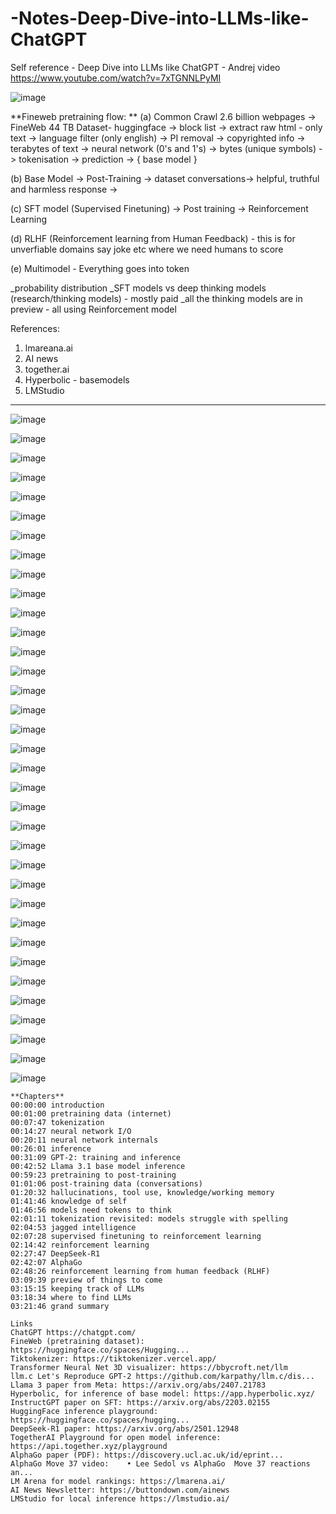 # -Notes-Deep-Dive-into-LLMs-like-ChatGPT
Self reference - Deep Dive into LLMs like ChatGPT - Andrej video https://www.youtube.com/watch?v=7xTGNNLPyMI

  ![image](https://github.com/user-attachments/assets/f3a1a429-b8a6-46e1-8fee-d22efda57202)

  **Fineweb pretraining flow: **
(a) Common Crawl 2.6 billion webpages ->  FineWeb 44 TB Dataset- huggingface -> block list -> extract raw html - only text -> language filter (only english) -> PI removal -> copyrighted info -> terabytes of text -> neural network (0's and 1's) -> bytes (unique symbols) -> tokenisation -> prediction -> { base model }

(b) Base Model -> Post-Training -> dataset conversations->  helpful, truthful and harmless response -> 

(c) SFT model (Supervised Finetuning) -> Post training -> Reinforcement Learning 

(d) RLHF (Reinforcement learning from Human Feedback) - this is for unverfiable domains say joke etc where we need humans to score

(e) Multimodel - Everything goes into token  

_probability distribution
_SFT models vs deep thinking models (research/thinking models) - mostly paid
_all the thinking models are in preview - all using Reinforcement model

References: 
1) lmareana.ai
2) AI news
3) together.ai
4) Hyperbolic - basemodels
5) LMStudio 
------------------------------------------------------------------------------------------------------------------------------------------------------
  ![image](https://github.com/user-attachments/assets/f84300cc-09d2-4be2-919e-5d04585b7c99)
  
  ![image](https://github.com/user-attachments/assets/b3828e3b-1047-4bcc-9e58-6c741bc8b7f8)

  ![image](https://github.com/user-attachments/assets/9ad89e13-662d-4b74-b88d-984db175ec83)

  ![image](https://github.com/user-attachments/assets/d0543b00-8cc9-4ce7-aac7-4921969acc01)

  ![image](https://github.com/user-attachments/assets/2e141c46-a0dc-4209-9336-3446409a840c)

  ![image](https://github.com/user-attachments/assets/14839d72-bd39-4ed1-b03d-e2c8185bc7ce)

  ![image](https://github.com/user-attachments/assets/303e3a60-9b3d-44d1-b9ef-8ccbdfcb98f2)

  ![image](https://github.com/user-attachments/assets/a833958a-5c50-458e-86de-8b87b8062b23)
  
![image](https://github.com/user-attachments/assets/bdbd339a-c463-4a65-8ac6-43c28aaf07fe)

![image](https://github.com/user-attachments/assets/b10f66f3-4426-49f2-9d2b-9a7f0709ea5f)

![image](https://github.com/user-attachments/assets/cfa1e5ab-fca7-4355-b080-d47ff1aa0c9e)

![image](https://github.com/user-attachments/assets/68c5671d-19f2-4ed4-842e-73bf83eb3f34)

![image](https://github.com/user-attachments/assets/9c2ff9ea-3aa2-4955-bde4-6ca3b23b6f25)

![image](https://github.com/user-attachments/assets/8747d720-0e98-49f7-9cd1-325e91ca220e)

![image](https://github.com/user-attachments/assets/7f30826b-1c8a-4513-b85d-903b50f635f0)

![image](https://github.com/user-attachments/assets/9ac228b0-1e65-4262-89bb-ef8129914751)

![image](https://github.com/user-attachments/assets/731af686-9859-48b8-9413-13538e5e3ffe)

![image](https://github.com/user-attachments/assets/96e9b754-eaac-42c4-a6ec-77fc873a3cca)

![image](https://github.com/user-attachments/assets/87bc3bd2-d803-430b-8f4e-2f3fb33751d2)

![image](https://github.com/user-attachments/assets/7b5d18d7-f039-4e61-bb52-65ad815160b1)

![image](https://github.com/user-attachments/assets/4cc8fcdc-4793-4e92-8745-bee133e16a43)

![image](https://github.com/user-attachments/assets/3b3bdd2c-8c61-4503-ab2e-1b75926ca99f)

![image](https://github.com/user-attachments/assets/98c19af1-f1e7-4978-8cef-3ab4715202b3)

![image](https://github.com/user-attachments/assets/46483778-3b54-47cf-bf9b-e908502ae7aa)

![image](https://github.com/user-attachments/assets/ad1c66ed-f766-4a2c-9a7d-868638413420)

![image](https://github.com/user-attachments/assets/f756ea31-e699-402e-9f00-d1a592cf04cb)

![image](https://github.com/user-attachments/assets/a18851a7-eb54-4406-80cd-04dcbe010f3c)

![image](https://github.com/user-attachments/assets/a17f71bb-c3fc-49e5-8b64-37c375d19ff2)

![image](https://github.com/user-attachments/assets/ccd87898-e483-41d2-892f-4c14e894ed87)

![image](https://github.com/user-attachments/assets/0ea70555-e221-4c33-834a-3713d6bce543)

![image](https://github.com/user-attachments/assets/01660de8-cc59-453e-b1aa-2e25e45c9d75)

![image](https://github.com/user-attachments/assets/d1c0261b-d799-4b83-b16e-b15116aa1ee1)

![image](https://github.com/user-attachments/assets/9c5b06cf-7581-43ae-836c-b3de1b621676)

![image](https://github.com/user-attachments/assets/5a73a55d-f69c-4ecf-9994-c447dc2f948c)

![image](https://github.com/user-attachments/assets/1f0d4fb7-c579-4e16-bd05-1f7cf632c635)

```
**Chapters**
00:00:00 introduction
00:01:00 pretraining data (internet)
00:07:47 tokenization
00:14:27 neural network I/O
00:20:11 neural network internals
00:26:01 inference
00:31:09 GPT-2: training and inference
00:42:52 Llama 3.1 base model inference
00:59:23 pretraining to post-training
01:01:06 post-training data (conversations)
01:20:32 hallucinations, tool use, knowledge/working memory
01:41:46 knowledge of self
01:46:56 models need tokens to think
02:01:11 tokenization revisited: models struggle with spelling
02:04:53 jagged intelligence
02:07:28 supervised finetuning to reinforcement learning
02:14:42 reinforcement learning
02:27:47 DeepSeek-R1
02:42:07 AlphaGo
02:48:26 reinforcement learning from human feedback (RLHF)
03:09:39 preview of things to come
03:15:15 keeping track of LLMs
03:18:34 where to find LLMs
03:21:46 grand summary
```

```
Links
ChatGPT https://chatgpt.com/
FineWeb (pretraining dataset): https://huggingface.co/spaces/Hugging...
Tiktokenizer: https://tiktokenizer.vercel.app/
Transformer Neural Net 3D visualizer: https://bbycroft.net/llm
llm.c Let's Reproduce GPT-2 https://github.com/karpathy/llm.c/dis...
Llama 3 paper from Meta: https://arxiv.org/abs/2407.21783
Hyperbolic, for inference of base model: https://app.hyperbolic.xyz/
InstructGPT paper on SFT: https://arxiv.org/abs/2203.02155
HuggingFace inference playground: https://huggingface.co/spaces/hugging...
DeepSeek-R1 paper: https://arxiv.org/abs/2501.12948
TogetherAI Playground for open model inference: https://api.together.xyz/playground
AlphaGo paper (PDF): https://discovery.ucl.ac.uk/id/eprint...
AlphaGo Move 37 video:    • Lee Sedol vs AlphaGo  Move 37 reactions an...  
LM Arena for model rankings: https://lmarena.ai/
AI News Newsletter: https://buttondown.com/ainews
LMStudio for local inference https://lmstudio.ai/

```
